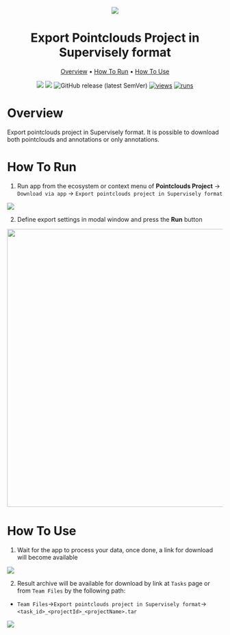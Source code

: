 <div align="center" markdown>
<img src="https://user-images.githubusercontent.com/48245050/182331969-3ea738b0-0eef-40b3-b02a-b11539b0d936.png">

# Export Pointclouds Project in Supervisely format

<p align="center">
  <a href="#Overview">Overview</a> •
  <a href="#How-To-Run">How To Run</a> •
  <a href="#How-To-Use">How To Use</a>
</p>


[![](https://img.shields.io/badge/supervisely-ecosystem-brightgreen)](https://ecosystem.supervise.ly/apps/supervisely-ecosystem/export-pointclouds-project-in-supervisely-format)
[![](https://img.shields.io/badge/slack-chat-green.svg?logo=slack)](https://supervise.ly/slack)
![GitHub release (latest SemVer)](https://img.shields.io/github/v/release/supervisely-ecosystem/export-pointclouds-project-in-supervisely-format)
[![views](https://app.supervise.ly/img/badges/views/supervisely-ecosystem/export-pointclouds-project-in-supervisely-format)](https://supervise.ly)
[![runs](https://app.supervise.ly/img/badges/runs/supervisely-ecosystem/export-pointclouds-project-in-supervisely-format)](https://supervise.ly)


</div>

# Overview

Export pointclouds project in Supervisely format. It is possible to download both pointclouds and annotations or only annotations.

# How To Run 

1. Run app from the ecosystem or context menu of **Pointclouds Project** -> `Download via app` -> `Export pointclouds project in Supervisely format`

<img src="https://user-images.githubusercontent.com/48913536/176165104-e8b38e55-fb9a-4843-8d7a-ac3760732ef9.png"/>

2. Define export settings in modal window and press the **Run** button

<div align="center" markdown>
<img src="https://user-images.githubusercontent.com/48913536/176164020-a2e940ea-8da6-4dc7-a62e-903a8529f921.png" width="650"/>
</div>

# How To Use 

1. Wait for the app to process your data, once done, a link for download will become available

<img src="https://user-images.githubusercontent.com/48913536/176164021-5be40b84-842f-447f-93eb-99c5d9d1ab23.png"/>

2. Result archive will be available for download by link at `Tasks` page or from `Team Files` by the following path:

* `Team Files`->`Export pointclouds project in Supervisely format`->`<task_id>_<projectId>_<projectName>.tar`
<img src="https://user-images.githubusercontent.com/48913536/176164028-3e535f5a-a31a-4b24-b55c-955e2fad0f2a.png"/>
